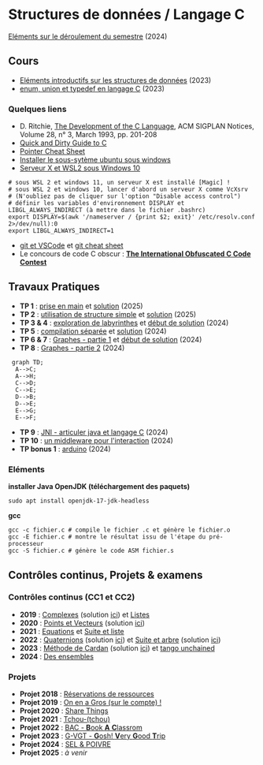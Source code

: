 # Structures de données / Langage C
[Eléments sur le déroulement du semestre](https://github.com/truillet/upssitech/blob/master/CUPGE/L2/SDD/Cours/infos_L2CUPGE_UPSSITECH.pdf) (2024)

## Cours
* [Eléments introductifs sur les structures de données](https://github.com/truillet/upssitech/blob/master/CUPGE/L2/SDD/Cours/introduction_SdD.pdf) (2023)
* [enum, union et typedef en langage C](https://github.com/truillet/upssitech/blob/master/CUPGE/L2/SDD/Cours/types_avances_C.pdf) (2023)

### Quelques liens 

* D. Ritchie, [The Development of the C Language](https://dl.acm.org/doi/10.1145/155360.155580), ACM SIGPLAN Notices, Volume 28, n° 3, March 1993, pp. 201-208
* [Quick and Dirty Guide to C](https://courses.cs.washington.edu/courses/cse351/14sp/sections/1/Cheatsheet-c.pdf)
* [Pointer Cheat Sheet](https://c-for-dummies.com/caio/pointer-cheatsheet.php)
* [Installer le sous-sytème ubuntu sous windows](https://learn.microsoft.com/fr-fr/windows/wsl/install)
* [Serveur X et WSL2 sous Windows 10](https://medium.com/javarevisited/using-wsl-2-with-x-server-linux-on-windows-a372263533c3)

```
# sous WSL 2 et windows 11, un serveur X est installé [Magic] ! 
# sous WSL 2 et windows 10, lancer d'abord un serveur X comme VcXsrv
# (N'oubliez pas de cliquer sur l'option "Disable access control")
# définir les variables d'environnement DISPLAY et LIBGL_ALWAYS_INDIRECT (à mettre dans le fichier .bashrc)
export DISPLAY=$(awk '/nameserver / {print $2; exit}' /etc/resolv.conf 2>/dev/null):0
export LIBGL_ALWAYS_INDIRECT=1
```

* [git et VSCode](https://code.visualstudio.com/docs/sourcecontrol/overview) et [git cheat sheet](https://github.github.com/training-kit/downloads/github-git-cheat-sheet.pdf)
* Le concours de code C obscur : **[The International Obfuscated C Code Contest](https://www.ioccc.org)**
  
## Travaux Pratiques

* **TP 1** : [prise en main](https://github.com/truillet/upssitech/blob/master/CUPGE/L2/SDD/TP/TP1.md) et [solution](https://github.com/truillet/ups/blob/master/l2cupge/TP/solutions/sum.c) (2025)
* **TP 2** : [utilisation de structure simple](https://github.com/truillet/upssitech/blob/master/CUPGE/L2/SDD/TP/TP2.md) et [solution](https://github.com/truillet/ups/blob/master/l2cupge/TP/solutions/jeucarte.c) (2025)
* **TP 3 & 4** : [exploration de labyrinthes](https://github.com/truillet/upssitech/blob/master/CUPGE/L2/SDD/TP/TP3-4_Exploration.pdf) et [début de solution](https://github.com/truillet/upssitech/blob/master/CUPGE/L2/SDD/TP/solutions/labyrinthe.zip) (2024)
* **TP 5** : [compilation séparée](https://github.com/truillet/upssitech/blob/master/CUPGE/L2/SDD/TP/TP5_Compilation_Separee.pdf) et [solution](https://github.com/truillet/upssitech/blob/master/CUPGE/L2/SDD/TP/solutions/tp4.zip) (2024)
* **TP 6 & 7** : [Graphes - partie 1](https://github.com/truillet/upssitech/blob/master/CUPGE/L2/SDD/TP/TP6-7_Graphes1.pdf) et [début de solution](https://github.com/truillet/upssitech/blob/master/CUPGE/L2/SDD/TP/solutions/tp5_6.zip) (2024)
* **TP 8** : [Graphes - partie 2](https://github.com/truillet/upssitech/blob/master/CUPGE/L2/SDD/TP/TP8_Graphes2.pdf) (2024)
```mermaid
 graph TD;
  A-->C;
  A-->H;
  C-->D;
  C-->E;
  D-->B;
  D-->E;
  E-->G;
  E-->F;
```
* **TP 9** : [JNI - articuler java et langage C](https://github.com/truillet/upssitech/blob/master/CUPGE/L2/SDD/TP/TP9_JNI_C.pdf) (2024)
* **TP 10** : [un middleware pour l'interaction](https://github.com/truillet/upssitech/blob/master/CUPGE/L2/SDD/TP/TP10_ivy_middleware.pdf) (2024)
* **TP bonus 1** : [arduino](https://github.com/truillet/upssitech/blob/master/CUPGE/L2/SDD/TP/TPbonus1_arduino.pdf) (2024)

### Eléments
__installer Java OpenJDK (téléchargement des paquets)__
```
sudo apt install openjdk-17-jdk-headless
```

__gcc__
```
gcc -c fichier.c # compile le fichier .c et génère le fichier.o
gcc -E fichier.c # montre le résultat issu de l'étape du pré-processeur
gcc -S fichier.c # génère le code ASM fichier.s
```

## Contrôles continus, Projets & examens
### Contrôles continus (CC1 et CC2)

  *  **2019** : [Complexes](https://github.com/truillet/ups/blob/master/l2cupge/CC/CC1_Structures_2019.pdf) (solution [ici](https://github.com/truillet/ups/blob/master/l2cupge/CC/Complexe.zip)) et [Listes](https://github.com/truillet/ups/blob/master/l2cupge/CC/CC2_Pointeurs_2019.pdf)
  *  **2020** : [Points et Vecteurs](https://github.com/truillet/ups/blob/master/l2cupge/CC/CC1_Structures_2020.pdf) (solution [ici](https://github.com/truillet/ups/blob/master/l2cupge/CC/CC1_2020.zip))
  *  **2021** : [Equations](https://github.com/truillet/ups/blob/master/l2cupge/CC/CC1_Structures_2021.pdf) et [Suite et liste](https://github.com/truillet/ups/blob/master/l2cupge/CC/CC2_ExamenMachine_2021.pdf)
  *  **2022** : [Quaternions](https://github.com/truillet/ups/blob/master/l2cupge/CC/CC1_Structures_2022.pdf) (solution [ici](https://github.com/truillet/ups/blob/master/l2cupge/CC/CC1_2022.zip)) et [Suite et arbre](https://github.com/truillet/ups/blob/master/l2cupge/CC/CC2_ExamenMachine_2022.pdf) (solution [ici](https://github.com/truillet/ups/blob/master/l2cupge/CC/CC2_2022.zip))
  * **2023** : [Méthode de Cardan](https://github.com/truillet/upssitech/blob/master/CUPGE/L2/SDD/CC/CC1_Structures_2023.pdf) (solution [ici](https://github.com/truillet/upssitech/blob/master/CUPGE/L2/SDD/CC/solutions/CC1_2023.zip)) et [tango unchained](https://github.com/truillet/upssitech/blob/master/CUPGE/L2/SDD/CC/CC2_ExamenMachine_2023.pdf)
  * **2024** : [Des ensembles](https://github.com/truillet/upssitech/blob/master/CUPGE/L2/SDD/CC/CC1_Structures_2024.pdf) 

### Projets
* **Projet 2018** : [Réservations de ressources](https://github.com/truillet/ups/blob/master/l2cupge/CC/Projet_Info_2018.pdf)
* **Projet 2019** : [On en a Gros (sur le compte) !](https://github.com/truillet/ups/blob/master/l2cupge/CC/Projet_Info_2019.pdf)
* **Projet 2020** : [Share Things](https://github.com/truillet/ups/blob/master/l2cupge/CC/Projet_Info_2020.pdf)
* **Projet 2021** : [Tchou-(tchou)](https://github.com/truillet/ups/blob/master/l2cupge/CC/Projet_Info_2021.pdf)
* **Projet 2022** : [BAC - **B**ook **A** **C**lassrom](https://github.com/truillet/ups/blob/master/l2cupge/CC/Projet_Info_2022.pdf)
* **Projet 2023** : [G-VGT - **G**osh! **V**ery **G**ood **T**rip](https://github.com/truillet/upssitech/blob/master/CUPGE/L2/SDD/CC/Projet_Info_2023.pdf)
* **Projet 2024** : [SEL & POIVRE](https://github.com/truillet/upssitech/blob/master/CUPGE/L2/SDD/CC/Projet_Info_2024.pdf)
* **Projet 2025** : *à venir*
<!--
### Contrôles Terminaux
* **Examen sur table 2019** : [Examen 2019](https://github.com/truillet/ups/blob/master/l2cupge/CC/CT_Examen_L2CUPGE_2019_session1.pdf)
* **Examen sur table 2021** : [Examen 2021](https://github.com/truillet/ups/blob/master/l2cupge/CC/CT_Examen_L2CUPGE_2021_session1.pdf)
* **Examen sur table 2022** : [Examen 2022](https://github.com/truillet/upssitech/blob/master/CUPGE/L2/SDD/CC/CT_Examen_L2CUPGE_2022_session1.pdf)
-->
